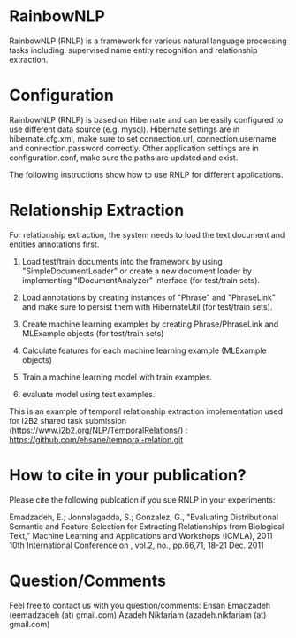 RainbowNLP
==========

RainbowNLP (RNLP) is a framework for various natural language processing tasks including: supervised name entity recognition and relationship extraction.


Configuration
==========
RainbowNLP (RNLP) is based on Hibernate and can be easily configured to use different data source (e.g. mysql).
Hibernate settings are in hibernate.cfg.xml, make sure to set connection.url, connection.username 
and connection.password correctly. 
Other application settings are in configuration.conf, make sure the paths are updated and exist.  

The following instructions show how to use RNLP for different applications.

Relationship Extraction
==========
For relationship extraction, the system needs to load the text document and entities annotations first. 

1. Load test/train documents into the framework by using "SimpleDocumentLoader" or 
create a new document loader by implementing "IDocumentAnalyzer" interface (for test/train sets).

2. Load annotations by creating instances of "Phrase" and "PhraseLink" and make sure to persist them with HibernateUtil (for test/train sets).

3. Create machine learning examples by creating Phrase/PhraseLink and MLExample objects (for test/train sets)

4. Calculate features for each machine learning example (MLExample objects)
 
5. Train a machine learning model with train examples.

6. evaluate model using test examples.

This is an example of temporal relationship extraction implementation used for I2B2 shared task submission (https://www.i2b2.org/NLP/TemporalRelations/) :
https://github.com/ehsane/temporal-relation.git


How to cite in your publication?
==========
Please cite the following publcation if you sue RNLP in your experiments:

Emadzadeh, E.; Jonnalagadda, S.; Gonzalez, G., "Evaluating Distributional Semantic and Feature Selection for Extracting Relationships from Biological Text," Machine Learning and Applications and Workshops (ICMLA), 2011 10th International Conference on , vol.2, no., pp.66,71, 18-21 Dec. 2011

Question/Comments
==========
Feel free to contact us with you question/comments:
Ehsan Emadzadeh (eemadzadeh (at) gmail.com)
Azadeh Nikfarjam (azadeh.nikfarjam (at) gmail.com)
  
